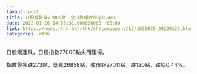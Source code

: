 ```yaml
---
layout: post
title: 日股曾跌穿27000點　全日跌幅收窄至0.44%
date: 2022-01-26 14:53:31.000000000 +08:00
link: https://news.rthk.hk/rthk/ch/component/k2/1630676-20220126.htm
categories: rthk
---
```


日股兩連跌，日經指數27000點失而復得。

指數最多跌273點，低見26858點，收市報27011點，跌120點，跌幅0.44%。

